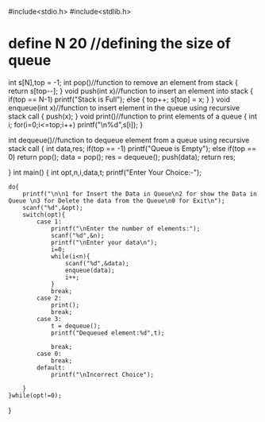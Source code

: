 #include<stdio.h>
#include<stdlib.h>
# define N 20 //defining the size of queue
int s[N],top = -1;
int pop()//function to remove an element from stack
{
	return s[top--];
}
void push(int x)//function to insert an element into stack
{
	if(top == N-1)
		printf("Stack is Full");
	else
	{
		top++;
		s[top] = x;
	}
}
void enqueue(int x)//function to insert element in the queue using recursive stack call
{
	push(x);
}
void print()//function to print elements of a queue
{
	int i;
	for(i=0;i<=top;i++)
		printf("\n%d",s[i]);
}

int dequeue()//function to dequeue element from a queue using recursive stack call
{
	int data,res;
	if(top == -1)
		printf("Queue is Empty");
	else if(top == 0)
		return pop();
	data = pop();
	res = dequeue();
	push(data);
	return res;

}
int main()
{
	int opt,n,i,data,t;
	printf("Enter Your Choice:-");

	do{
		printf("\n\n1 for Insert the Data in Queue\n2 for show the Data in Queue \n3 for Delete the data from the Queue\n0 for Exit\n");
		scanf("%d",&opt);
		switch(opt){
			case 1:
				printf("\nEnter the number of elements:");
				scanf("%d",&n);
				printf("\nEnter your data\n");
				i=0;
				while(i<n){
					scanf("%d",&data);
					enqueue(data);
					i++;
				}
				break;
			case 2:
				print();
				break;
			case 3:
				t = dequeue();
				printf("Dequeued element:%d",t);

				break;
			case 0:
				break;
			default:
				printf("\nIncorrect Choice");

		}
	}while(opt!=0);

}
